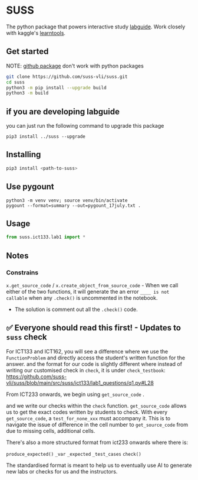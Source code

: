 # SUSS 

The python package that powers interactive study [labguide](https://github.com/suss-vli/labguide). Work closely with kaggle's [learntools](https://github.com/suss-vli/learntools).


## Get started

NOTE: [github package](https://docs.github.com/en/packages) don't work with python packages

```bash
git clone https://github.com/suss-vli/suss.git
cd suss
python3 -m pip install --upgrade build
python3 -m build
```

## if you are developing labguide

you can just run the following command to upgrade this package

```
pip3 install ../suss --upgrade
```

## Installing

```bash
pip3 install <path-to-suss>
```

## Use pygount 

```
python3 -m venv venv; source venv/bin/activate
pygount --format=summary --out=pygount_17july.txt . 
```

## Usage

```python
from suss.ict133.lab1 import *
```
                   
## Notes

### Constrains
`x.get_source_code` / `x.create_object_from_source_code` - When we call either of the two functions, it will generate the an error `____ is not callable` when any `.check()` is uncommented in the notebook.

- The solution is comment out all the `.check()` code.


## ✅ Everyone should read this first! - Updates to `suss` check

 For ICT133 and ICT162, you will see a difference where we use the `FunctionProblem` and directly access the student's written function for the answer. and the format for our code is slightly different where instead of writing our customised check in `check`, it is under `check_testbook`: https://github.com/suss-vli/suss/blob/main/src/suss/ict133/lab1_questions/q1.py#L28

From ICT233 onwards, we begin using `get_source_code` .

and we write our checks within the `check` function. `get_source_code` allows us to get the exact codes written by students to check.
With every `get_source_code`, a `test_for_none_xxx` must accompany it. This is to navigate the issue of difference in the cell number to `get_source_code` from due to missing cells, additional cells.

There's also a more structured format from ict233 onwards where there is:

`produce_expected()`
`_var`
`_expected`
`_test_cases`
`check()`

The standardised format is meant to help us to eventually use AI to generate new labs or checks for us and the instructors.
